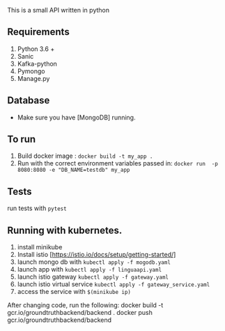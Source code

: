 This is a small API written in python

## Requirements
1. Python 3.6 +
2. Sanic
3. Kafka-python
4. Pymongo
5. Manage.py


## Database
- Make sure you have [MongoDB] running.

## To run
1. Build docker image : `docker build -t my_app .`
2. Run with the correct environment variables passed in: `docker run  -p 8080:8080 -e "DB_NAME=testdb" my_app`
 

## Tests
run tests with `pytest`

## Running with kubernetes.

1. install minikube
2. Install istio [https://istio.io/docs/setup/getting-started/]
3. launch mongo db with `kubectl apply -f mogodb.yaml`
4. launch app with `kubectl apply -f linguaapi.yaml`
5. launch istio gateway `kubectl apply -f gateway.yaml`
6. launch istio virtual service `kubectl apply -f gateway_service.yaml`
7. access the service with `$(minikube ip)`

After changing code, run the following:
docker build -t gcr.io/groundtruthbackend/backend .
docker push gcr.io/groundtruthbackend/backend
